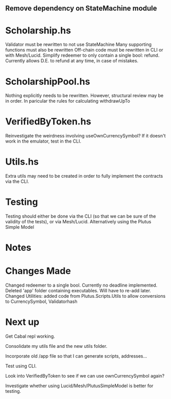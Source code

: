 ## Remove dependency on StateMachine module

# Scholarship.hs
Validator must be rewritten to not use StateMachine
Many supporting functions must also be rewritten
Off-chain code must be rewritten in CLI or with Mesh/Lucid.
Simplify redeemer to only contain a single bool: refund. Currently allows D.E. to refund at any time, in case of mistakes. 

# ScholarshipPool.hs
Nothing explicitly needs to be rewritten.
However, structural review may be in order. 
In paricular the rules for calculating withdrawUpTo

# VerifiedByToken.hs
Reinvestigate the weirdness involving useOwnCurrencySymbol? 
If it doesn't work in the emulator, test in the CLI. 

# Utils.hs
Extra utils may need to be created in order to fully implement the contracts via the CLI. 

# Testing
Testing should either be done via the CLI (so that we can be sure of the validity of the tests),
    or via Mesh/Lucid. Alternatively using the Plutus Simple Model

# Notes


# Changes Made
Changed redeemer to a single bool. 
Currently no deadline implemented. 
Deleted 'app' folder containing executables. Will have to re-add later.
Changed Utilities: added code from Plutus.Scripts.Utils to allow conversions to CurrencySymbol, Validatorhash

# Next up
Get Cabal repl working. 

Consolidate my utils file and the new utils folder.

Incorporate old /app file so that I can generate scripts, addresses... 

Test using CLI.





Look into VerifiedByToken to see if we can use ownCurrencySymbol again? 

Investigate whether using Lucid/Mesh/PlutusSimpleModel is better for testing.
